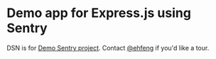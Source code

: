# Demo app for Express.js using Sentry

DSN is for [Demo Sentry project](https://app.getsentry.com/demo/express). Contact [@ehfeng](https://twitter.com/ehfeng) if you'd like a tour.